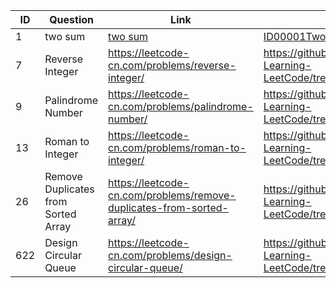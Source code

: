 ID|Question|Link|Answer|Date
------------|------------|------------|------------|------------
1|two sum|[two sum](https://leetcode-cn.com/problems/two-sum/)|[ID00001TwoSum]()|2019.07.03
7|Reverse Integer|https://leetcode-cn.com/problems/reverse-integer/|https://github.com/VincentMLiu/Algorithm-Learning-LeetCode/tree/master/src/com/xixi/easy/id0007|2019.07.15
9|Palindrome Number|https://leetcode-cn.com/problems/palindrome-number/|https://github.com/VincentMLiu/Algorithm-Learning-LeetCode/tree/master/src/com/xixi/easy/id0009|2019.07.18
13|Roman to Integer|https://leetcode-cn.com/problems/roman-to-integer/|https://github.com/VincentMLiu/Algorithm-Learning-LeetCode/tree/master/src/com/xixi/easy/id0013|2019.07.24
26|Remove Duplicates from Sorted Array|https://leetcode-cn.com/problems/remove-duplicates-from-sorted-array/|https://github.com/VincentMLiu/Algorithm-Learning-LeetCode/tree/master/src/com/xixi/easy/id0026|2019.11.13
622|Design Circular Queue|https://leetcode-cn.com/problems/design-circular-queue/|https://github.com/VincentMLiu/Algorithm-Learning-LeetCode/tree/master/src/com/xixi/medium/id0622|2019.07.10
